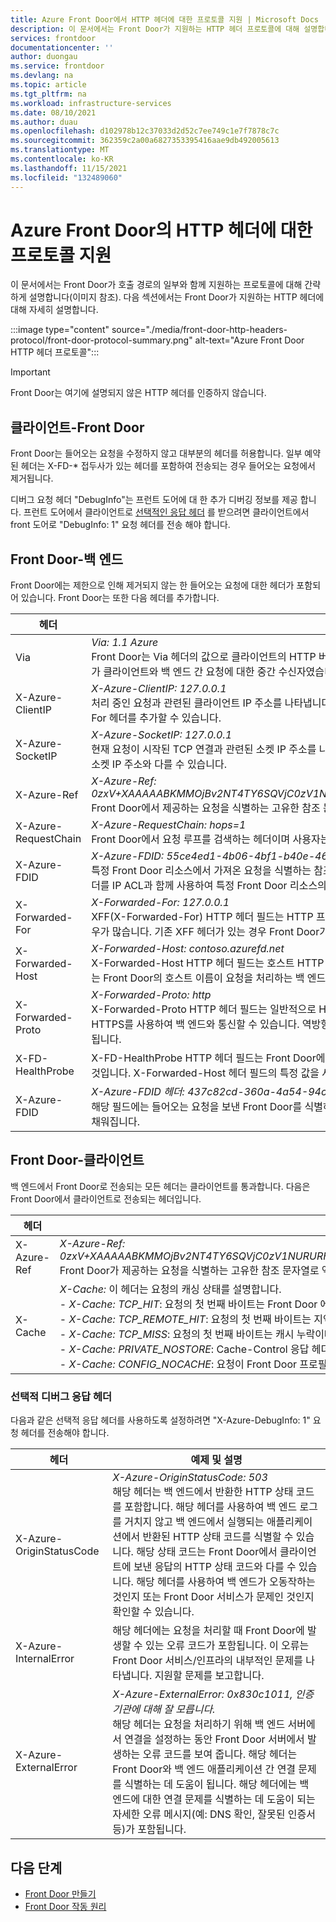 ```yaml
---
title: Azure Front Door에서 HTTP 헤더에 대한 프로토콜 지원 | Microsoft Docs
description: 이 문서에서는 Front Door가 지원하는 HTTP 헤더 프로토콜에 대해 설명합니다.
services: frontdoor
documentationcenter: ''
author: duongau
ms.service: frontdoor
ms.devlang: na
ms.topic: article
ms.tgt_pltfrm: na
ms.workload: infrastructure-services
ms.date: 08/10/2021
ms.author: duau
ms.openlocfilehash: d102978b12c37033d2d52c7ee749c1e7f7878c7c
ms.sourcegitcommit: 362359c2a00a6827353395416aae9db492005613
ms.translationtype: MT
ms.contentlocale: ko-KR
ms.lasthandoff: 11/15/2021
ms.locfileid: "132489060"
---
```

# <a name="protocol-support-for-http-headers-in-azure-front-door"></a>Azure Front Door의 HTTP 헤더에 대한 프로토콜 지원
이 문서에서는 Front Door가 호출 경로의 일부와 함께 지원하는 프로토콜에 대해 간략하게 설명합니다(이미지 참조). 다음 섹션에서는 Front Door가 지원하는 HTTP 헤더에 대해 자세히 설명합니다.

:::image type="content" source="./media/front-door-http-headers-protocol/front-door-protocol-summary.png" alt-text="Azure Front Door HTTP 헤더 프로토콜":::

>[!IMPORTANT]
>Front Door는 여기에 설명되지 않은 HTTP 헤더를 인증하지 않습니다.

## <a name="client-to-front-door"></a>클라이언트-Front Door

Front Door는 들어오는 요청을 수정하지 않고 대부분의 헤더를 허용합니다. 일부 예약된 헤더는 X-FD-* 접두사가 있는 헤더를 포함하여 전송되는 경우 들어오는 요청에서 제거됩니다.

디버그 요청 헤더 "DebugInfo"는 프런트 도어에 대 한 추가 디버깅 정보를 제공 합니다. 프런트 도어에서 클라이언트로 [선택적인 응답 헤더](#optional-debug-response-headers) 를 받으려면 클라이언트에서 front 도어로 "DebugInfo: 1" 요청 헤더를 전송 해야 합니다. 

## <a name="front-door-to-backend"></a>Front Door-백 엔드

Front Door에는 제한으로 인해 제거되지 않는 한 들어오는 요청에 대한 헤더가 포함되어 있습니다. Front Door는 또한 다음 헤더를 추가합니다.

| 헤더  | 예제 및 설명 |
| ------------- | ------------- |
| Via |  *Via: 1.1 Azure* </br> Front Door는 Via 헤더의 값으로 클라이언트의 HTTP 버전과 그 뒤의 *Azure* 를 추가합니다. 이 헤더는 클라이언트의 HTTP 버전을 나타내며 Front Door가 클라이언트와 백 엔드 간 요청에 대한 중간 수신자였습니다.  |
| X-Azure-ClientIP | *X-Azure-ClientIP: 127.0.0.1* </br> 처리 중인 요청과 관련된 클라이언트 IP 주소를 나타냅니다. 예를 들어 프록시에서 들어오는 요청은 원본 호출자의 IP 주소를 나타내기 위해 X-Forwarded-For 헤더를 추가할 수 있습니다. |
| X-Azure-SocketIP |  *X-Azure-SocketIP: 127.0.0.1* </br> 현재 요청이 시작된 TCP 연결과 관련된 소켓 IP 주소를 나타냅니다. 사용자가 클라이언트 IP를 임의로 덮어쓸 수 있으므로 요청의 클라이언트 IP 주소는 해당 소켓 IP 주소와 다를 수 있습니다.|
| X-Azure-Ref | *X-Azure-Ref: 0zxV+XAAAAABKMMOjBv2NT4TY6SQVjC0zV1NURURHRTA2MTkANDM3YzgyY2QtMzYwYS00YTU0LTk0YzMtNWZmNzA3NjQ3Nzgz* </br> Front Door에서 제공하는 요청을 식별하는 고유한 참조 문자열입니다. 액세스 로그를 검색하는 데 사용되며 문제 해결을 위해 중요합니다.|
| X-Azure-RequestChain | *X-Azure-RequestChain: hops=1* </br> Front Door에서 요청 루프를 검색하는 헤더이며 사용자는 이에 대한 종속성을 사용하지 않아야 합니다. |
| X-Azure-FDID | *X-Azure-FDID: 55ce4ed1-4b06-4bf1-b40e-4638452104da* <br/> 특정 Front Door 리소스에서 가져온 요청을 식별하는 참조 문자열입니다. 값은 Azure Portal에서 보거나 관리 API를 사용하여 검색할 수 있습니다. 해당 헤더를 IP ACL과 함께 사용하여 특정 Front Door 리소스의 요청만 수락하도록 엔드포인트를 잠글 수 있습니다. [자세한 내용](front-door-faq.yml#how-do-i-lock-down-the-access-to-my-backend-to-only-azure-front-door-)은 FAQ를 참조하세요. |
| X-Forwarded-For | *X-Forwarded-For: 127.0.0.1* </br> XFF(X-Forwarded-For) HTTP 헤더 필드는 HTTP 프록시 또는 부하 분산 디바이스를 통해 웹 서버에 연결하는 클라이언트의 원래 IP 주소를 식별하는 경우가 많습니다. 기존 XFF 헤더가 있는 경우 Front Door가 클라이언트 소켓 IP를 추가하거나 클라이언트 소켓 IP를 사용하여 XFF 헤더를 추가합니다. |
| X-Forwarded-Host | *X-Forwarded-Host: contoso.azurefd.net* </br> X-Forwarded-Host HTTP 헤더 필드는 호스트 HTTP 요청 헤더에서 클라이언트가 요청한 원래 호스트를 식별하는 데 사용되는 일반적인 방법입니다. 이는 Front Door의 호스트 이름이 요청을 처리하는 백 엔드 서버와 다를 수 있기 때문입니다. 이전 값은 Front Door에 의해 재정의됩니다. |
| X-Forwarded-Proto | *X-Forwarded-Proto: http* </br> X-Forwarded-Proto HTTP 헤더 필드는 일반적으로 HTTP 요청의 원래 프로토콜을 식별하는 데 사용됩니다. 구성을 기반으로 하는 Front Door는 HTTPS를 사용하여 백 엔드와 통신할 수 있습니다. 역방향 프록시에 대한 요청이 HTTP인 경우에도 마찬가지입니다. 이전 값은 Front Door에 의해 재정의됩니다. |
| X-FD-HealthProbe | X-FD-HealthProbe HTTP 헤더 필드는 Front Door에서 상태 프로브를 식별하는 데 사용됩니다. 이 헤더가 1로 설정된 경우 요청은 상태 프로브에서 온 것입니다. X-Forwarded-Host 헤더 필드의 특정 값을 사용하여 Front Door에서 액세스를 제한하는 데 사용할 수 있습니다. |
| X-Azure-FDID | *X-Azure-FDID 헤더: 437c82cd-360a-4a54-94c3-5ff707647783* </br> 해당 필드에는 들어오는 요청을 보낸 Front Door를 식별하는 데 사용할 수 있는 frontdoorID가 포함되어 있습니다. 해당 필드는 Front Door 서비스에 의해 채워집니다. | 

## <a name="front-door-to-client"></a>Front Door-클라이언트

백 엔드에서 Front Door로 전송되는 모든 헤더는 클라이언트를 통과합니다. 다음은 Front Door에서 클라이언트로 전송되는 헤더입니다.

| 헤더  | 예제 및 설명 |
| ------------- | ------------- |
| X-Azure-Ref |  *X-Azure-Ref: 0zxV+XAAAAABKMMOjBv2NT4TY6SQVjC0zV1NURURHRTA2MTkANDM3YzgyY2QtMzYwYS00YTU0LTk0YzMtNWZmNzA3NjQ3Nzgz* </br> Front Door가 제공하는 요청을 식별하는 고유한 참조 문자열로 액세스 로그를 검색하는 데 사용되므로 문제 해결에 중요합니다.|
| X-Cache | *X-Cache:* 이 헤더는 요청의 캐싱 상태를 설명합니다. <br/> - *X-Cache: TCP_HIT*: 요청의 첫 번째 바이트는 Front Door 에지의 캐시 적중입니다. <br/> - *X-Cache: TCP_REMOTE_HIT*: 요청의 첫 번째 바이트는 지역 캐시(원본 보호 계층)의 캐시 적중이지만 에지 캐시에서 누락됩니다. <br/> - *X-Cache: TCP_MISS*: 요청의 첫 번째 바이트는 캐시 누락이며 콘텐츠는 원본에서 제공됩니다. <br/> - *X-Cache: PRIVATE_NOSTORE*: Cache-Control 응답 헤더가 private 또는 no-store로 설정되어 있으므로 요청을 캐시할 수 없습니다. <br/> - *X-Cache: CONFIG_NOCACHE*: 요청이 Front Door 프로필에 캐시되지 않도록 구성되어 있습니다. |

### <a name="optional-debug-response-headers"></a>선택적 디버그 응답 헤더

다음과 같은 선택적 응답 헤더를 사용하도록 설정하려면 "X-Azure-DebugInfo: 1" 요청 헤더를 전송해야 합니다.

| 헤더  | 예제 및 설명 |
| ------------- | ------------- |
| X-Azure-OriginStatusCode |  *X-Azure-OriginStatusCode: 503* </br> 해당 헤더는 백 엔드에서 반환한 HTTP 상태 코드를 포함합니다. 해당 헤더를 사용하여 백 엔드 로그를 거치지 않고 백 엔드에서 실행되는 애플리케이션에서 반환된 HTTP 상태 코드를 식별할 수 있습니다. 해당 상태 코드는 Front Door에서 클라이언트에 보낸 응답의 HTTP 상태 코드와 다를 수 있습니다. 해당 헤더를 사용하여 백 엔드가 오동작하는 것인지 또는 Front Door 서비스가 문제인 것인지 확인할 수 있습니다. |
| X-Azure-InternalError | 해당 헤더에는 요청을 처리할 때 Front Door에 발생할 수 있는 오류 코드가 포함됩니다. 이 오류는 Front Door 서비스/인프라의 내부적인 문제를 나타냅니다. 지원할 문제를 보고합니다.  |
| X-Azure-ExternalError | *X-Azure-ExternalError: 0x830c1011, 인증 기관에 대해 잘 모릅니다.* </br> 해당 헤더는 요청을 처리하기 위해 백 엔드 서버에서 연결을 설정하는 동안 Front Door 서버에서 발생하는 오류 코드를 보여 줍니다. 해당 헤더는 Front Door와 백 엔드 애플리케이션 간 연결 문제를 식별하는 데 도움이 됩니다. 해당 헤더에는 백 엔드에 대한 연결 문제를 식별하는 데 도움이 되는 자세한 오류 메시지(예: DNS 확인, 잘못된 인증서 등)가 포함됩니다. |

## <a name="next-steps"></a>다음 단계

- [Front Door 만들기](quickstart-create-front-door.md)
- [Front Door 작동 원리](front-door-routing-architecture.md)
